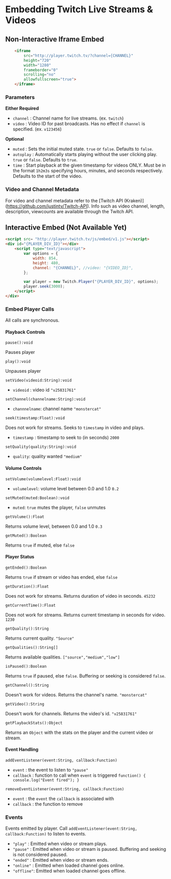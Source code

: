 # Embedding Twitch Live Streams & Videos


## Non-Interactive Iframe Embed
```html
    <iframe 
        src="http://player.twitch.tv/?channel={CHANNEL}" 
        height="720" 
        width="1280" 
        frameborder="0" 
        scrolling="no"
        allowfullscreen="true">
    </iframe>
```

### Parameters
**Either Required**
- `channel`   : Channel name for live streams. (ex. `twitch`)
- `video`     : Video ID for past broadcasts. Has no effect if `channel` is specified. (ex. `v123456`)

**Optional**
- `muted`     : Sets the initial muted state. `true` or `false`. Defaults to `false`.
- `autoplay`  : Automatically starts playing without the user clicking play. `true` or `false`. Defaults to `true`.
- `time`      : Start playback at the given timestamp for videos ONLY. Must be in the format `1h2m3s` specifying hours, minutes, and seconds respectively. Defaults to the start of the video.

### Video and Channel Metadata
For video and channel metadata refer to the [Twitch API (Kraken)] (https://github.com/justintv/Twitch-API).
Info such as video channel, length, description, viewcounts are available through the Twitch API.

## Interactive Embed (Not Available Yet)
```html
<script src= "http://player.twitch.tv/js/embed/v1.js"></script>
<div id="{PLAYER_DIV_ID}"></div>
	<script type="text/javascript">
		var options = {
			width: 854,
			height: 480,
			channel: "{CHANNEL}", //video: "{VIDEO_ID}",
		};

		var player = new Twitch.Player("{PLAYER_DIV_ID}", options);
		player.seek(3000);
	</script>
</div>
```

### Embed Player Calls
All calls are synchronous.

#### Playback Controls
`pause():void`

Pauses player

`play():void`

Unpauses player

`setVideo(videoid:String):void` 

- `videoid`     : video id `"v25831761"`

`setChannel(channelname:String):void`

- `channnelname`: channel name `"monstercat"`

`seek(timestamp:Float):void`

Does not work for streams. Seeks to `timestamp` in video and plays.
- `timestamp`   : timestamp to seek to (in seconds) `2000`

`setQuality(quality:String):void`

- `quality`: quality wanted `"medium"`

#### Volume Controls

`setVolume(volumelevel:Float):void`

- `volumelevel`: volume level between 0.0 and 1.0 `0.2`

`setMuted(muted:Boolean):void`

- `muted`: `true` mutes the player, `false` unmutes

`getVolume():Float`

Returns volume level, between 0.0 and 1.0 `0.3`

`getMuted():Boolean`

Returns `true` if muted, else `false`

#### Player Status
`getEnded():Boolean`

Returns `true` if stream or video has ended, else `false`

`getDuration():Float`

Does not work for streams. Returns duration of video in seconds. `45232`

`getCurrentTime():Float`

Does not work for streams. Returns current timestamp in seconds for video. `1230`

`getQuality():String`

Returns current quality. `"Source"`

`getQualities():String[]`

Returns available qualities. `["source","medium","low"]`

`isPaused():Boolean`

Returns `true` if paused, else `false`. Buffering or seeking is considered `false`.

`getChannel():String`

Doesn't work for videos. Returns the channel's name. `"monstercat"`

`getVideo():String`

Doesn't work for channels. Returns the video's id. `"v25831761"`

`getPlaybackStats():Object`

Returns an `Object` with the stats on the player and the current video or stream.

#### Event Handling

`addEventListener(event:String, callback:Function)`

- `event`     : the event to listen to `"pause"`
- `callback`  : function to call when `event` is triggered `function() { console.log("Event fired"); }`

`removeEventListener(event:String, callback:Function)`

- `event`     : the `event` the `callback` is associated with
- `callback`  : the function to remove 


### Events
Events emitted by player. Call `addEventListener(event:String, callback:Function)` to listen to events.

- `"play"`   : Emitted when video or stream plays.
- `"pause"`  : Emitted when video or stream is paused. Buffering and seeking is not considered paused.
- `"ended"`  : Emitted when video or stream ends.
- `"online"` : Emitted when loaded channel goes online.
- `"offline"`: Emitted when loaded channel goes offline.


